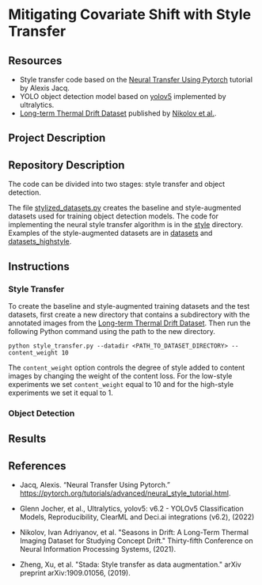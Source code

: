 # Mitigating Covariate Shift with Style Transfer

## Resources

- Style transfer code based on the [Neural Transfer Using Pytorch](https://pytorch.org/tutorials/advanced/neural_style_tutorial.html) tutorial by Alexis Jacq.
- YOLO object detection model based on [yolov5](https://github.com/ultralytics/yolov5) implemented by ultralytics.
- [Long-term Thermal Drift Dataset](https://www.kaggle.com/datasets/ivannikolov/longterm-thermal-drift-dataset) published by [Nikolov et al.](https://openreview.net/forum?id=LjjqegBNtPi).

## Project Description


## Repository Description
The code can be divided into two stages: style transfer and object detection. 

The file [stylized_datasets.py](stylized_datasets.py) creates the baseline and style-augmented datasets used for training object detection models. The code for implementing the neural style transfer algorithm is in the [style](style) directory. Examples of the style-augmented datasets are in [datasets](datasets) and [datasets_highstyle](datasets_highstyle).


## Instructions

### Style Transfer
To create the baseline and style-augmented training datasets and the test datasets, first create a new directory that contains a subdirectory with the annotated images from the [Long-term Thermal Drift Dataset](https://www.kaggle.com/datasets/ivannikolov/longterm-thermal-drift-dataset). Then run the following Python command using the path to the new directory.
```
python style_transfer.py --datadir <PATH_TO_DATASET_DIRECTORY> --content_weight 10
```
The `content_weight` option controls the degree of style added to content images by changing the weight of the content loss. For the low-style experiments we set `content_weight` equal to 10 and for the high-style experiments we set it equal to 1.

### Object Detection


## Results

## References

- Jacq, Alexis. “Neural Transfer Using Pytorch.” https://pytorch.org/tutorials/advanced/neural_style_tutorial.html.

- Glenn Jocher, et al., Ultralytics, yolov5: v6.2 - YOLOv5 Classification Models, Reproducibility, ClearML and Deci.ai integrations (v6.2), (2022)
- Nikolov, Ivan Adriyanov, et al. "Seasons in Drift: A Long-Term Thermal Imaging Dataset for Studying Concept Drift." Thirty-fifth Conference on Neural Information Processing Systems, (2021).
- Zheng, Xu, et al. "Stada: Style transfer as data augmentation." arXiv preprint arXiv:1909.01056, (2019).
